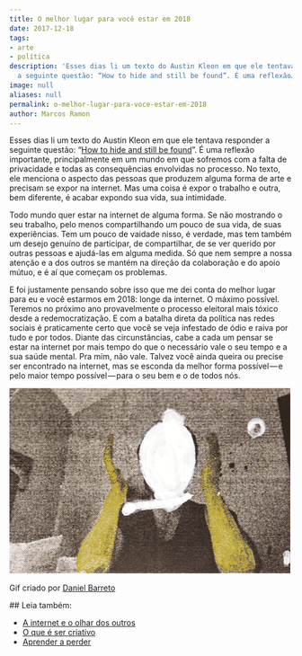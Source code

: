 ```yaml
---
title: O melhor lugar para você estar em 2018
date: 2017-12-18
tags:
- arte
- política
description: 'Esses dias li um texto do Austin Kleon em que ele tentava responder
  a seguinte questão: “How to hide and still be found”. É uma reflexão…'
image: null
aliases: null
permalink: o-melhor-lugar-para-voce-estar-em-2018
author: Marcos Ramon
---
```

Esses dias li um texto do Austin Kleon em que ele tentava responder a seguinte questão: “[How to hide and still be found](https://austinkleon.com/2017/12/08/how-to-hide-and-still-be-found/)”. É uma reflexão importante, principalmente em um mundo em que sofremos com a falta de privacidade e todas as consequências envolvidas no processo. No texto, ele menciona o aspecto das pessoas que produzem alguma forma de arte e precisam se expor na internet. Mas uma coisa é expor o trabalho e outra, bem diferente, é acabar expondo sua vida, sua intimidade.

Todo mundo quer estar na internet de alguma forma. Se não mostrando o seu trabalho, pelo menos compartilhando um pouco de sua vida, de suas experiências. Tem um pouco de vaidade nisso, é verdade, mas tem também um desejo genuíno de participar, de compartilhar, de se ver querido por outras pessoas e ajudá-las em alguma medida. Só que nem sempre a nossa atenção e a dos outros se mantém na direção da colaboração e do apoio mútuo, e é aí que começam os problemas.

E foi justamente pensando sobre isso que me dei conta do melhor lugar para eu e você estarmos em 2018: longe da internet. O máximo possível. Teremos no próximo ano provavelmente o processo eleitoral mais tóxico desde a redemocratização. E com a batalha direta da política nas redes sociais é praticamente certo que você se veja infestado de ódio e raiva por tudo e por todos. Diante das circunstâncias, cabe a cada um pensar se estar na internet por mais tempo do que o necessário vale o seu tempo e a sua saúde mental. Pra mim, não vale. Talvez você ainda queira ou precise ser encontrado na internet, mas se esconda da melhor forma possível — e pelo maior tempo possível — para o seu bem e o de todos nós.

<img src="/assets/img/o-melhor-lugar-para-você-estar-em 2018-medium.gif">

Gif criado por [Daniel Barreto](http://esdanielbarreto.tumblr.com/post/158762502929/faceless)


<div class="leia-tambem" markdown="1">
## Leia também:

- <a href="/a-internet-e-o-olhar-dos-outros">A internet e o olhar dos outros</a>
- <a href="/o-que-e-ser-criativo">O que é ser criativo</a>
- <a href="/aprender-a-perder">Aprender a perder</a>
</div>
